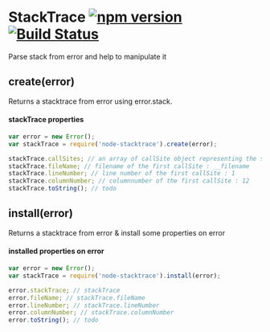 # StackTrace [![npm version](https://badge.fury.io/js/node-stacktrace.svg)](http://badge.fury.io/js/node-stacktrace) [![Build Status](https://travis-ci.org/dmail/node-stacktrace.svg)](http://travis-ci.org/dmail/node-stacktrace)

Parse stack from error and help to manipulate it

## create(error)

Returns a stacktrace from error using error.stack.

#### stackTrace properties

```javascript
var error = new Error();
var stackTrace = require('node-stacktrace').create(error);

stackTrace.callSites; // an array of callSite object representing the stack
stackTrace.fileName; // filename of the first callSite : __filename
stackTrace.lineNumber; // line number of the first callSite : 1
stackTrace.columnNumber; // columnnumber of the first callSite : 12
stackTrace.toString(); // todo
```

## install(error)

Returns a stacktrace from error & install some properties on error

#### installed properties on error 

```javascript
var error = new Error();
var stackTrace = require('node-stacktrace').install(error);

error.stackTrace; // stackTrace
error.fileName; // stackTrace.fileName
error.lineNumber; // stackTrace.lineNumber
error.columnNumber; // stackTrace.columnNumber
error.toString(); // todo
```



